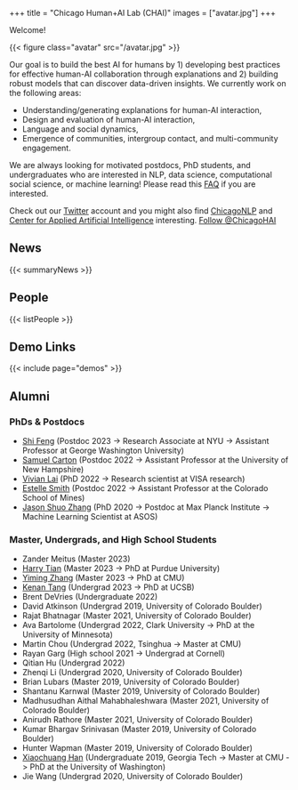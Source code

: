 +++
title = "Chicago Human+AI Lab (CHAI)"
images = ["avatar.jpg"]
+++

Welcome!

{{< figure class="avatar" src="/avatar.jpg" >}}

Our goal is to build the best AI for humans by 1) developing best practices for effective human-AI collaboration through explanations and 2) building robust models that can discover data-driven insights.
We currently work on the following areas:

* Understanding/generating explanations for human-AI interaction,
* Design and evaluation of human-AI interaction,
* Language and social dynamics,
* Emergence of communities, intergroup contact, and multi-community engagement.



We are always looking for motivated postdocs, PhD students, and undergraduates who are interested in NLP, data science, computational social science, or machine learning! Please read this [FAQ](https://chenhaot.com/faq.html) if you are interested. 

Check out our [Twitter](https://twitter.com/ChicagoHAI) account and you might also find [ChicagoNLP](https://twitter.com/ChicagoNLP) and [Center for Applied Artificial Intelligence](https://www.chicagobooth.edu/research/center-for-applied-artificial-intelligence) interesting.
<a href="https://twitter.com/ChicagoHAI?ref_src=twsrc%5Etfw" class="twitter-follow-button" data-show-count="false">Follow @ChicagoHAI</a><script async src="https://platform.twitter.com/widgets.js" charset="utf-8"></script>


## News

{{< summaryNews >}}

## People

{{< listPeople >}}

## Demo Links

{{< include page="demos" >}}

## Alumni

### PhDs & Postdocs

* [Shi Feng](https://ihsgnef.github.io/) (Postdoc 2023 -> Research Associate at NYU -> Assistant Professor at George Washington University)
* [Samuel Carton](https://shcarton.github.io/) (Postdoc 2022 -> Assistant Professor at the University of New Hampshire)
* [Vivian Lai](https://vivlai.github.io/) (PhD 2022 -> Research scientist at VISA research) 
* [Estelle Smith](https://estellesmithphd.com) (Postdoc 2022 -> Assistant Professor at the Colorado School of Mines)
* [Jason Shuo Zhang](http://www.jasondarkblue.com/) (PhD 2020 -> Postdoc at Max Planck Institute -> Machine Learning Scientist at ASOS)

### Master, Undergrads, and High School Students

* Zander Meitus (Master 2023)
* [Harry Tian](https://harry-tian.github.io/) (Master 2023 -> PhD at Purdue University)
* [Yiming Zhang](https://y0mingzhang.github.io) (Master 2023 -> PhD at CMU)
* [Kenan Tang](https://kenantang.github.io/page/) (Undergrad 2023 -> PhD at UCSB)
* Brent DeVries (Undergraduate 2022)
* David Atkinson (Undergrad 2019, University of Colorado Boulder)
* Rajat Bhatnagar (Master 2021, University of Colorado Boulder)
* Ava Bartolome (Undergrad 2022, Clark University -> PhD at the University of Minnesota)
* Martin Chou (Undergrad 2022, Tsinghua -> Master at CMU)
* Rayan Garg (High school 2021 -> Undergrad at Cornell)
* Qitian Hu (Undergrad 2022)
* Zhenqi Li (Undergrad 2020, University of Colorado Boulder)
* Brian Lubars (Master 2019, University of Colorado Boulder)
* Shantanu Karnwal (Master 2019, University of Colorado Boulder)
* Madhusudhan Aithal Mahabhaleshwara (Master 2021, University of Colorado Boulder)
* Anirudh Rathore (Master 2021, University of Colorado Boulder)
* Kumar Bhargav Srinivasan (Master 2019, University of Colorado Boulder)
* Hunter Wapman (Master 2019, University of Colorado Boulder)
* [Xiaochuang Han](https://xhan77.github.io/) (Undergraduate 2019, Georgia Tech -> Master at CMU -> PhD at the University of Washington)
* Jie Wang (Undergrad 2020, University of Colorado Boulder)
